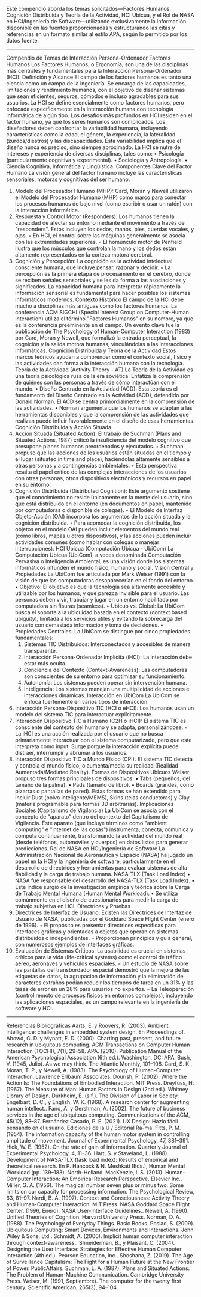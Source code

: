 Este compendio aborda los temas solicitados—Factores Humanos, Cognición Distribuida y Teoría de la Actividad, HCI Ubicua, y el Rol de NASA en HCI/Ingeniería de Software—utilizando exclusivamente la información disponible en las fuentes proporcionadas y estructurando las citas y referencias en un formato similar al estilo APA, según lo permitido por los datos fuente.

--------------------------------------------------------------------------------
Compendio de Temas de Interacción Persona-Ordenador
Factores Humanos
Los Factores Humanos, o Ergonomía, son una de las disciplinas más centrales y fundamentales para la Interacción Persona-Ordenador (HCI).
Definición y Alcance
El campo de los factores humanos es tanto una ciencia como un campo de la ingeniería. Se encarga de las capacidades, limitaciones y rendimiento humanos, con el objetivo de diseñar sistemas que sean eficientes, seguros, cómodos e incluso agradables para sus usuarios.
La HCI se define esencialmente como factores humanos, pero enfocada específicamente en la interacción humana con tecnología informática de algún tipo.
Los desafíos más profundos en HCI residen en el factor humano, ya que los seres humanos son complicados. Los diseñadores deben confrontar la variabilidad humana, incluyendo características como la edad, el género, la experiencia, la lateralidad (zurdos/diestros) y las discapacidades. Esta variabilidad implica que el diseño nunca es preciso, sino siempre aproximado.
La HCI se nutre de intereses y experiencia de diversas disciplinas, tales como:
• Psicología (particularmente cognitiva y experimental).
• Sociología y Antropología.
• Ciencia Cognitiva, Informática y Lingüística.
Componentes Clave del Factor Humano
La visión general del factor humano incluye las características sensoriales, motoras y cognitivas del ser humano.
1. Modelo del Procesador Humano (MHP): Card, Moran y Newell utilizaron el Modelo del Procesador Humano (MHP) como marco para conectar los procesos humanos de bajo nivel (como escribir o usar un ratón) con la interacción informática.
2. Respuesta y Control Motor (Responders): Los humanos tienen la capacidad de afectar su entorno mediante el movimiento a través de "responders". Estos incluyen los dedos, manos, pies, cuerdas vocales, y ojos.
    ◦ En HCI, el control sobre las máquinas generalmente se asocia con las extremidades superiores.
    ◦ El homúnculo motor de Penfield ilustra que los músculos que controlan la mano y los dedos están altamente representados en la corteza motora cerebral.
3. Cognición y Percepción: La cognición es la actividad intelectual consciente humana, que incluye pensar, razonar y decidir.
    ◦ La percepción es la primera etapa de procesamiento en el cerebro, donde se reciben señales sensoriales y se les da forma a las asociaciones y significados. La capacidad humana para interpretar rápidamente la información sensorial es fundamental para hacer posibles los sistemas informáticos modernos.
Contexto Histórico
El campo de la HCI debe mucho a disciplinas más antiguas como los factores humanos. La conferencia ACM SIGCHI (Special Interest Group on Computer-Human Interaction) utiliza el término "Factores Humanos" en su nombre, ya que es la conferencia preeminente en el campo. Un evento clave fue la publicación de The Psychology of Human-Computer Interaction (1983) por Card, Moran y Newell, que formalizó la entrada perceptual, la cognición y la salida motora humanas, vinculándolas a las interacciones informáticas.
Cognición Distribuida y Teoría de la Actividad
Estos marcos teóricos ayudan a comprender cómo el contexto social, físico y las actividades dan forma a la interacción humana con la tecnología.
Teoría de la Actividad (Activity Theory - AT)
La Teoría de la Actividad es una teoría psicológica rusa de la era soviética. Enfatiza la comprensión de quiénes son las personas a través de cómo interactúan con el mundo.
• Diseño Centrado en la Actividad (ACD): Esta teoría es el fundamento del Diseño Centrado en la Actividad (ACD), defendido por Donald Norman. El ACD se centra primordialmente en la comprensión de las actividades.
• Norman argumenta que los humanos se adaptan a las herramientas disponibles y que la comprensión de las actividades que realizan puede influir favorablemente en el diseño de esas herramientas.
Cognición Distribuida y Acción Situada
1. Acción Situada (Situated Action): El trabajo de Suchman (Plans and Situated Actions, 1987) criticó la insuficiencia del modelo cognitivo que presupone planes humanos preordenados y ejecutados.
    ◦ Suchman propuso que las acciones de los usuarios están situadas en el tiempo y el lugar (situated in time and place), haciéndolas altamente sensibles a otras personas y a contingencias ambientales.
    ◦ Esta perspectiva resalta el papel crítico de las complejas interacciones de los usuarios con otras personas, otros dispositivos electrónicos y recursos en papel en su entorno.
2. Cognición Distribuida (Distributed Cognition): Este argumento sostiene que el conocimiento no reside únicamente en la mente del usuario, sino que está distribuido en el entorno (en documentos en papel, mantenido por computadoras o disponible de colegas).
    ◦ El Modelo de Interfaz Objeto-Acción (OAI) incorpora los argumentos de la acción situada y la cognición distribuida.
    ◦ Para acomodar la cognición distribuida, los objetos en el modelo OAI pueden incluir elementos del mundo real (como libros, mapas u otros dispositivos), y las acciones pueden incluir actividades comunes (como hablar con colegas o manejar interrupciones).
HCI Ubicua (Computación Ubicua - UbiCom)
La Computación Ubicua (UbiCom), a veces denominada Computación Pervasiva o Inteligencia Ambiental, es una visión donde los sistemas informáticos infunden el mundo físico, humano y social.
Visión Central y Propiedades
La UbiCom fue articulada por Mark Weiser (1991) con la visión de que las computadoras desaparecerían en el fondo del entorno.
• Objetivo: El objetivo es que la tecnología sea altamente accesible y utilizable por los humanos, y que parezca invisible para el usuario. Las personas deben vivir, trabajar y jugar en un entorno habilitado por computadora sin fisuras (seamless).
• Ubicuo vs. Global: La UbiCom busca el soporte a la ubicuidad basada en el contexto (context based ubiquity), limitada a los servicios útiles y evitando la sobrecarga del usuario con demasiada información y toma de decisiones.
• Propiedades Centrales: La UbiCom se distingue por cinco propiedades fundamentales:
    1. Sistemas TIC Distribuidos: Interconectados y accesibles de manera transparente.
    2. Interacción Persona-Ordenador Implícita (iHCI): La interacción debe estar más oculta.
    3. Conciencia del Contexto (Context-Awareness): Las computadoras son conscientes de su entorno para optimizar su funcionamiento.
    4. Autonomía: Los sistemas pueden operar sin intervención humana.
    5. Inteligencia: Los sistemas manejan una multiplicidad de acciones e interacciones dinámicas.
Interacción en UbiCom
La UbiCom se enfoca fuertemente en varios tipos de interacción:
1. Interacción Persona-Dispositivo TIC (HCI o eHCI): Los humanos usan un modelo del sistema TIC para interactuar explícitamente.
2. Interacción Dispositivo TIC a Humano (C2H o iHCI): El sistema TIC es consciente del contexto del humano y se adapta, personalizándose.
    ◦ La iHCI es una acción realizada por el usuario que no busca primariamente interactuar con el sistema computarizado, pero que este interpreta como input. Surge porque la interacción explícita puede distraer, interrumpir y abrumar a los usuarios.
3. Interacción Dispositivo TIC a Mundo Físico (CPI): El sistema TIC detecta y controla el mundo físico, o aumenta/media su realidad (Realidad Aumentada/Mediated Reality).
Formas de Dispositivos Ubicuos
Weiser propuso tres formas principales de dispositivos:
• Tabs (pequeños, del tamaño de la palma).
• Pads (tamaño de libro).
• Boards (grandes, como pizarras o pantallas de pared).
Estas formas se han extendido para incluir Dust (polvo inteligente/MEMS), Skins (telas conductoras) y Clay (materia programable para formas 3D arbitrarias).
Implicaciones Sociales (Capitalismo de Vigilancia)
La UbiCom se asocia con el concepto de "aparato" dentro del contexto del Capitalismo de Vigilancia. Este aparato (que incluye términos como "ambient computing" e "internet de las cosas") instrumenta, conecta, comunica y computa continuamente, transformando la actividad del mundo real (desde teléfonos, automóviles y cuerpos) en datos listos para generar predicciones.
Rol de NASA en HCI/Ingeniería de Software
La Administración Nacional de Aeronáutica y Espacio (NASA) ha jugado un papel en la HCI y la ingeniería de software, particularmente en el desarrollo de directrices y herramientas para evaluar sistemas de alta fiabilidad y la carga de trabajo humana.
NASA-TLX (Task Load Index)
• NASA fue responsable del desarrollo del NASA-TLX (Task Load Index).
• Este índice surgió de la investigación empírica y teórica sobre la Carga de Trabajo Mental Humana (Human Mental Workload).
• Se utiliza comúnmente en el diseño de cuestionarios para medir la carga de trabajo subjetiva en HCI.
Directrices y Pruebas
1. Directrices de Interfaz de Usuario: Existen las Directrices de Interfaz de Usuario de NASA, publicadas por el Goddard Space Flight Center (enero de 1996).
    ◦ El propósito es presentar directrices específicas para interfaces gráficas y orientadas a objetos que operan en sistemas distribuidos o independientes.
    ◦ Proporcionan principios y guía general, con numerosos ejemplos de interfaces gráficas.
2. Evaluación de Sistemas Críticos: La usabilidad es crucial en sistemas críticos para la vida (life-critical systems) como el control de tráfico aéreo, aeronaves y vehículos espaciales.
    ◦ Un estudio de NASA sobre las pantallas del transbordador espacial demostró que la mejora de las etiquetas de datos, la agrupación de información y la eliminación de caracteres extraños podían reducir los tiempos de tarea en un 31% y las tasas de error en un 28% para usuarios no expertos.
    ◦ La Teleoperación (control remoto de procesos físicos en entornos complejos), incluyendo las aplicaciones espaciales, es un campo relevante en la ingeniería de software y HCI.

--------------------------------------------------------------------------------
Referencias Bibliográficas
Aarts, E. y Roovers, R. (2003). Ambient intelligence: challenges in embedded system design. En Proceedings of.
Abowd, G. D. y Mynatt, E. D. (2000). Charting past, present, and future research in ubiquitous computing. ACM Transactions on Computer Human Interaction (TOCHI), 7(1), 29–58.
APA. (2010). Publication Manual of the American Psychological Association (6th ed.). Washington, DC: APA.
Bush, V. (1945, Julio). As we may think. The Atlantic Monthly, 101–108.
Card, S. K., Moran, T. P., y Newell, A. (1983). The Psychology of Human-Computer Interaction. Lawrence Erlbaum Associates.
Dourish, P. (2002). Where the Action Is: The Foundations of Embodied Interaction. MIT Press.
Dreyfuss, H. (1967). The Measure of Man: Human Factors in Design (2nd ed.). Whitney Library of Design.
Durkheim, É. (s.f.). The Division of Labor in Society.
Engelbart, D. C., y English, W. K. (1968). A research center for augmenting human intellect..
Fano, A. y Gershman, A. (2002). The future of business services in the age of ubiquitous computing. Communications of the ACM, 45(12), 83–87.
Fernández Casado, P. E. (2021). UX Design: Hazlo fácil pensando en el usuario. Ediciones de la U / Editorial Ra-ma.
Fitts, P. M. (1954). The information capacity of the human motor system in controlling amplitude of movement. Journal of Experimental Psychology, 47, 381–391.
Hick, W. E. (1952). On the rate of gain of information. Quarterly Journal of Experimental Psychology, 4, 11–36.
Hart, S. y Staveland, L. (1988). Development of NASA-TLX (task load index): Results of empirical and theoretical research. En P. Hancock & N. Meshkati (Eds.), Human Mental Workload (pp. 139–183). North-Holland.
MacKenzie, I. S. (2013). Human-Computer Interaction: An Empirical Research Perspective. Elsevier Inc..
Miller, G. A. (1956). The magical number seven plus or minus two: Some limits on our capacity for processing information. The Psychological Review, 63, 81–97.
Nardi, B. A. (1997). Context and Consciousness: Activity Theory and Human-Computer Interaction. MIT Press.
NASA Goddard Space Flight Center. (1996, Enero). NASA User-Interface Guidelines..
Newell, A. (1990). Unified Theories of Cognition. Harvard University Press.
Norman, D. A. (1988). The Psychology of Everyday Things. Basic Books.
Poslad, S. (2009). Ubiquitous Computing: Smart Devices, Environments and Interactions. John Wiley & Sons, Ltd..
Schmidt, A. (2000). Implicit human computer interaction through context-awareness..
Shneiderman, B., y Plaisant, C. (2004). Designing the User Interface: Strategies for Effective Human Computer Interaction (4th ed.). Pearson Education, Inc..
Shoshana, Z. (2019). The Age of Surveillance Capitalism: The Fight for a Human Future at the New Frontier of Power. PublicAffairs.
Suchman, L. A. (1987). Plans and Situated Actions: The Problem of Human-Machine Communication. Cambridge University Press.
Weiser, M. (1991, Septiembre). The computer for the twenty first century. Scientific American, 265(3), 94–104.
